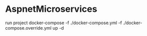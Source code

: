 # AspnetMicroservices
run project
docker-compose -f ./docker-compose.yml -f ./docker-compose.override.yml up -d